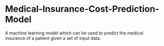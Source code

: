 # Medical-Insurance-Cost-Prediction-Model
A machine learning model which can be used to predict the medical insurance of a patient given a set of input data.
